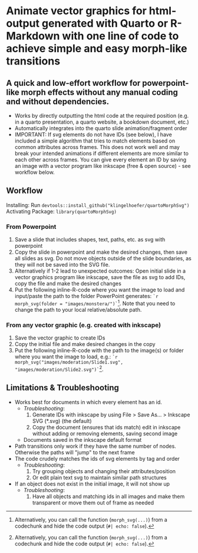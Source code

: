 # Animate vector graphics for html-output generated with Quarto or R-Markdown with one line of code to achieve simple and easy morph-like transitions

## A quick and low-effort workflow for powerpoint-like morph effects without any manual coding and without dependencies.

- Works by directly outputting the html code at the required position (e.g. in a quarto presentation, a quarto website, a bookdown document, etc.)
- Automatically integrates into the quarto slide animation/fragment order
- IMPORTANT: If svg elements do not have IDs (see below), I have included a simple algorithm that tries to match elements based on common attributes across frames. This does not work well and may break your intended animations if different elements are more similar to each other across frames. You can give every element an ID by saving an image with a vector program like inkscape (free & open source) - see workflow below.

## Workflow 

Installing: Run `devtools::install_github("klingelhoefer/quartoMorphSvg")`
Activating Package: `library(quartoMorphSvg)`

### From Powerpoint
1. Save a slide that includes shapes, text, paths, etc. as svg with powerpoint
1. Copy the slide in powerpoint and make the desired changes, then save all slides as svg. Do not move objects outside of the slide boundaries, as they will not be saved into the SVG file.
3. Alternatively if 1-2 lead to unexpected outcomes: Open initial slide in a vector graphics program like inkscape, save the file as svg to add IDs, copy the file and make the desired changes
4. Put the following inline-R-code where you want the image to load and input/paste the path to the folder PowerPoint generates: `` `r morph_svg(folder = "images/monstera/")` ``[^1]. Note that you need to change the path to your local relative/absolute path.

### From any vector graphic (e.g. created with inkscape)
1. Save the vector graphic to create IDs
2. Copy the initial file and make desired changes in the copy
3. Put the following inline-R-code with the path to the image(s) or folder where you want the image to load, e.g.: `` `r morph_svg("images/moderation/Slide1.svg", "images/moderation/Slide2.svg")` ``[^1]. 
## Limitations & Troubleshooting
  - Works best for documents in which every element has an id. 
    - *Troubleshooting*: 
      1. Generate IDs with inkscape by using File > Save As... > Inkscape SVG (*.svg) (the default)
      2. Copy the document (ensures that ids match) edit in inkscape without adding or removing elements, saving second image
    - Documents saved in the inkscape default format 
  - Path transitions only work if they have the same number of nodes. Otherwise the paths will "jump" to the next frame 
  - The code crudely matches the ids of svg elements by tag and order
    - *Troubleshooting*: 
      1. Try grouping objects and changing their attributes/position
      1. Or edit plain text svg to maintain similar path structures
  - If an object does not exist in the initial image, it will not show up
    - *Troubleshooting*: 
      1. Have all objects and matching ids in all images and make them transparent or move them out of frame as needed

[^1]: Alternatively, you can call the function (`morph_svg(...)`) from a codechunk and hide the code output (`#| echo: false`). 



